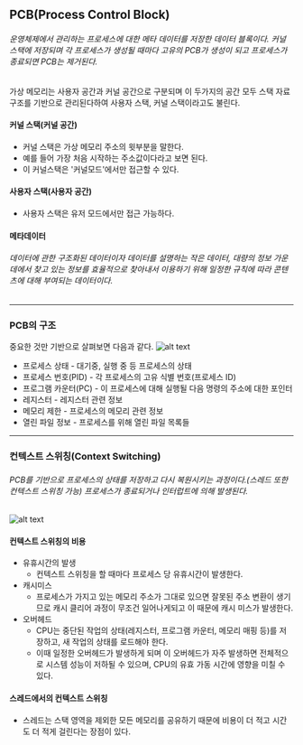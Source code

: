 ## PCB(Process Control Block)

###### 운영체제에서 관리하는 프로세스에 대한 메타 데이터를 저장한 데이터 블록이다. 커널 스택에 저장되며 각 프로세스가 생성될 때마다 고유의 PCB가 생성이 되고 프로세스가 종료되면 PCB는 제거된다.

가상 메모리는 사용자 공간과 커널 공간으로 구분되며 이 두가지의 공간 모두 스택 자료구조를 기반으로 관리된다하여 사용자 스택, 커널 스택이라고도 불린다.

#### 커널 스택(커널 공간)

- 커널 스택은 가상 메모리 주소의 윗부분을 말한다.
- 예를 들어 가장 처음 시작하는 주소값이다라고 보면 된다.
- 이 커널스택은 '커널모드'에서만 접근할 수 있다.

#### 사용자 스택(사용자 공간)

- 사용자 스택은 유저 모드에서만 접근 가능하다.

#### 메타데이터

###### 데이터에 관한 구조화된 데이터이자 데이터를 설명하는 작은 데이터, 대량의 정보 가운데에서 찾고 있는 정보를 효율적으로 찾아내서 이용하기 위해 일정한 규칙에 따라 콘텐츠에 대해 부여되는 데이터이다.

---

### PCB의 구조

중요한 것만 기반으로 살펴보면 다음과 같다.
![alt text](<스크린샷 2025-04-15 오후 1.33.19.png>)

- 프로세스 상태 - 대기중, 실행 중 등 프로세스의 상태
- 프로세스 번호(PID) - 각 프로세스의 고유 식별 번호(프로세스 ID)
- 프로그램 카운터(PC) - 이 프로세스에 대해 실행될 다음 명령의 주소에 대한 포인터
- 레지스터 - 레지스터 관련 정보
- 메모리 제한 - 프로세스의 메모리 관련 정보
- 열린 파일 정보 - 프로세스를 위해 열린 파일 목록들

---

### 컨텍스트 스위칭(Context Switching)

###### PCB를 기반으로 프로세스의 상태를 저장하고 다시 복원시키는 과정이다.(스레드 또한 컨텍스트 스위칭 가능) 프로세스가 종료되거나 인터럽트에 의해 발생된다.

![alt text](<스크린샷 2025-04-15 오후 1.35.21.png>)

#### 컨텍스트 스위칭의 비용

- 유휴시간의 발생
  - 컨텍스트 스위칭을 할 때마다 프로세스 당 유휴시간이 발생한다.
- 캐시미스
  - 프로세스가 가지고 있는 메모리 주소가 그대로 있으면 잘못된 주소 변환이 생기므로 캐시 클리어 과정이 무조건 일어나게되고 이 때문에 캐시 미스가 발생한다.
- 오버헤드
  - CPU는 중단된 작업의 상태(레지스터, 프로그램 카운터, 메모리 매핑 등)를 저장하고, 새 작업의 상태를 로드해야 한다.
  - 이때 일정한 오버헤드가 발생하게 되며 이 오버헤드가 자주 발생하면 전체적으로 시스템 성능이 저하될 수 있으며, CPU의 유효 가동 시간에 영향을 미칠 수 있다.

#### 스레드에서의 컨텍스트 스위칭

- 스레드는 스택 영역을 제외한 모든 메모리를 공유하기 때문에 비용이 더 적고 시간도 더 적게 걸린다는 장점이 있다.
